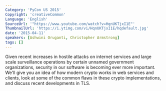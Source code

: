 ```yaml
---
Category: 'PyCon US 2015'
Copyright: 'creativeCommon'
Language: 'English'
SourceUrl: '"https://www.youtube.com/watch?v=HqnUKTjxI1E"'
ThumbnailUrl: 'https://i.ytimg.com/vi/HqnUKTjxI1E/hqdefault.jpg'
date: '2015-04-11'
speakers: [Ashwini Oruganti, Christopher Armstrong]
tags: []
---
```

Given recent increases in hostile attacks on internet services and large scale surveillance operations by certain unnamed government organizations, security in our software is becoming ever more important. We'll give you an idea of how modern crypto works in web services and clients, look at some of the common flaws in these crypto implementations, and discuss recent developments in TLS.

